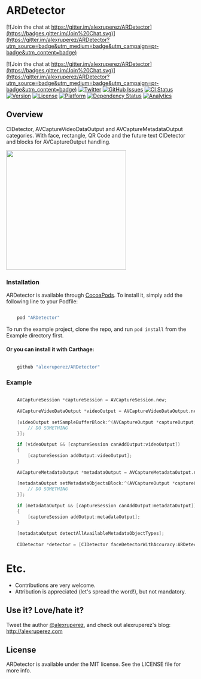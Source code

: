 # ARDetector

[![Join the chat at https://gitter.im/alexruperez/ARDetector](https://badges.gitter.im/Join%20Chat.svg)](https://gitter.im/alexruperez/ARDetector?utm_source=badge&utm_medium=badge&utm_campaign=pr-badge&utm_content=badge)

[![Join the chat at https://gitter.im/alexruperez/ARDetector](https://badges.gitter.im/Join%20Chat.svg)](https://gitter.im/alexruperez/ARDetector?utm_source=badge&utm_medium=badge&utm_campaign=pr-badge&utm_content=badge)
[![Twitter](http://img.shields.io/badge/contact-@alexruperez-blue.svg?style=flat)](http://twitter.com/alexruperez)
[![GitHub Issues](http://img.shields.io/github/issues/alexruperez/ARDetector.svg?style=flat)](http://github.com/alexruperez/ARDetector/issues)
[![CI Status](http://img.shields.io/travis/alexruperez/ARDetector.svg?style=flat)](https://travis-ci.org/alexruperez/ARDetector)
[![Version](https://img.shields.io/cocoapods/v/ARDetector.svg?style=flat)](http://cocoapods.org/pods/ARDetector)
[![License](https://img.shields.io/cocoapods/l/ARDetector.svg?style=flat)](http://cocoapods.org/pods/ARDetector)
[![Platform](https://img.shields.io/cocoapods/p/ARDetector.svg?style=flat)](http://cocoapods.org/pods/ARDetector)
[![Dependency Status](https://www.versioneye.com/user/projects/5591777d3965610029000216/badge.svg?style=flat)](https://www.versioneye.com/user/projects/5591777d3965610029000216)
[![Analytics](https://ga-beacon.appspot.com/UA-55329295-1/UILabel-AutomaticWriting/readme?pixel)](https://github.com/igrigorik/ga-beacon)

## Overview

CIDetector, AVCaptureVideoDataOutput and AVCaptureMetadataOutput categories. With face, rectangle, QR Code and the future text CIDetector and blocks for AVCaptureOutput handling.

<img src="https://raw.githubusercontent.com/alexruperez/ARDetector/master/screenshot.jpg" width="320">

### Installation

ARDetector is available through [CocoaPods](http://cocoapods.org). To install
it, simply add the following line to your Podfile:

```ruby

    pod "ARDetector"
```

To run the example project, clone the repo, and run `pod install` from the Example directory first.

#### Or you can install it with Carthage:

```ruby

    github "alexruperez/ARDetector"
```

### Example

```objectivec

    AVCaptureSession *captureSession = AVCaptureSession.new;
    
    AVCaptureVideoDataOutput *videoOutput = AVCaptureVideoDataOutput.new;
    
    [videoOutput setSampleBufferBlock:^(AVCaptureOutput *captureOutput, CMSampleBufferRef sampleBuffer, BOOL dropped, AVCaptureConnection *connection) {
        // DO SOMETHING
    }];
    
    if (videoOutput && [captureSession canAddOutput:videoOutput])
    {
        [captureSession addOutput:videoOutput];
    }
    
    AVCaptureMetadataOutput *metadataOutput = AVCaptureMetadataOutput.new;
    
    [metadataOutput setMetadataObjectsBlock:^(AVCaptureOutput *captureOutput, NSArray *metadataObjects, AVCaptureConnection *connection) {
        // DO SOMETHING
    }];
    
    if (metadataOutput && [captureSession canAddOutput:metadataOutput])
    {
        [captureSession addOutput:metadataOutput];
    }
    
    [metadataOutput detectAllAvailableMetadataObjectTypes];
    
    CIDetector *detector = [CIDetector faceDetectorWithAccuracy:ARDetectorAccuracyHigh tracking:YES minFeatureSize:nil];
```

# Etc.

* Contributions are very welcome.
* Attribution is appreciated (let's spread the word!), but not mandatory.

## Use it? Love/hate it?

Tweet the author [@alexruperez](http://twitter.com/alexruperez), and check out alexruperez's blog: http://alexruperez.com

## License

ARDetector is available under the MIT license. See the LICENSE file for more info.
